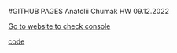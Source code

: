 #GITHUB PAGES  Anatolii Chumak HW 09.12.2022

[Go to website to check console](https://tolik4umak.github.io/TEL_RAN_PROF/FE/HW/12_DEC/02__HW__09.12.2022/index.html)

[code](https://github.com/Tolik4umak/TEL_RAN_PROF/blob/main/FE/HW/12_DEC/02__HW__09.12.2022/script.js)

